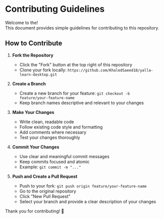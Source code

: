 # Contributing Guidelines

Welcome to the!  
This document provides simple guidelines for contributing to this repository.

## How to Contribute

1. **Fork the Repository**
   - Click the "Fork" button at the top right of this repository
   - Clone your fork locally: `https://github.com/KhaledSaeed18/yalla-learn-desktop.git`

2. **Create a Branch**
   - Create a new branch for your feature: `git checkout -b feature/your-feature-name`
   - Keep branch names descriptive and relevant to your changes

3. **Make Your Changes**
   - Write clean, readable code
   - Follow existing code style and formatting
   - Add comments where necessary
   - Test your changes thoroughly

4. **Commit Your Changes**
   - Use clear and meaningful commit messages
   - Keep commits focused and atomic
   - Example: `git commit -m "..."`

5. **Push and Create a Pull Request**
   - Push to your fork: `git push origin feature/your-feature-name`
   - Go to the original repository
   - Click "New Pull Request"
   - Select your branch and provide a clear description of your changes
  
Thank you for contributing! 🎉

